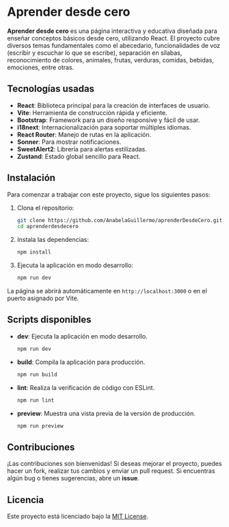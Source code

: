 # Aprender desde cero

**Aprender desde cero** es una página interactiva y educativa diseñada para enseñar conceptos básicos desde cero, utilizando React. El proyecto cubre diversos temas fundamentales como el abecedario, funcionalidades de voz (escribir y escuchar lo que se escribe), separación en sílabas, reconocimiento de colores, animales, frutas, verduras, comidas, bebidas, emociones, entre otras.
  
## Tecnologías usadas

- **React**: Biblioteca principal para la creación de interfaces de usuario.
- **Vite**: Herramienta de construcción rápida y eficiente.
- **Bootstrap**: Framework para un diseño responsive y fácil de usar.
- **i18next**: Internacionalización para soportar múltiples idiomas.
- **React Router**: Manejo de rutas en la aplicación.
- **Sonner**: Para mostrar notificaciones.
- **SweetAlert2**: Librería para alertas estilizadas.
- **Zustand**: Estado global sencillo para React.
  
## Instalación

Para comenzar a trabajar con este proyecto, sigue los siguientes pasos:

1. Clona el repositorio:
    ```bash
    git clone https://github.com/AnabelaGuillermo/aprenderDesdeCero.git
    cd aprenderdesdecero
    ```

2. Instala las dependencias:
    ```bash
    npm install
    ```

3. Ejecuta la aplicación en modo desarrollo:
    ```bash
    npm run dev
    ```

La página se abrirá automáticamente en `http://localhost:3000` o en el puerto asignado por Vite.

## Scripts disponibles

- **dev**: Ejecuta la aplicación en modo desarrollo.
    ```bash
    npm run dev
    ```

- **build**: Compila la aplicación para producción.
    ```bash
    npm run build
    ```

- **lint**: Realiza la verificación de código con ESLint.
    ```bash
    npm run lint
    ```

- **preview**: Muestra una vista previa de la versión de producción.
    ```bash
    npm run preview
    ```

## Contribuciones

¡Las contribuciones son bienvenidas! Si deseas mejorar el proyecto, puedes hacer un fork, realizar tus cambios y enviar un pull request. Si encuentras algún bug o tienes sugerencias, abre un **issue**.

## Licencia

Este proyecto está licenciado bajo la [MIT License](LICENSE).
